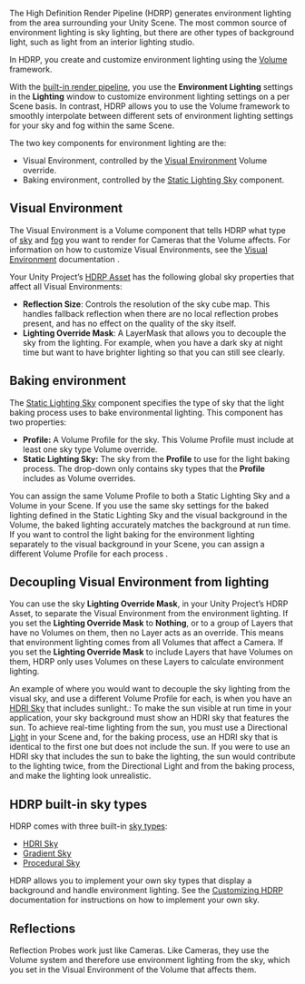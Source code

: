 The High Definition Render Pipeline (HDRP) generates environment lighting from the area surrounding your Unity Scene. The most common source of environment lighting is sky lighting, but there are other types of background light, such as light from an interior lighting studio.

In HDRP, you create and customize environment lighting using the [Volume](https://github.com/Unity-Technologies/ScriptableRenderPipeline/wiki/Volumes) framework.

With the [built-in render pipeline](https://docs.unity3d.com/Manual/SL-RenderPipeline.html), you use the **Environment Lighting** settings in the **Lighting** window to customize environment lighting settings on a per Scene basis. In contrast, HDRP allows you to use the Volume framework to smoothly interpolate between different sets of environment lighting settings for your sky and fog within the same Scene.

The two key components for environment lighting are the:

- Visual Environment, controlled by the [Visual Environment](https://github.com/Unity-Technologies/ScriptableRenderPipeline/wiki/Visual-Environment) Volume override.
- Baking environment, controlled by the [Static Lighting Sky](https://github.com/Unity-Technologies/ScriptableRenderPipeline/wiki/Static-Lighting-Sky) component.

## Visual Environment

The Visual Environment is a Volume component that tells HDRP what type of [sky](https://github.com/Unity-Technologies/ScriptableRenderPipeline/wiki/Sky-Overview) and [fog](https://github.com/Unity-Technologies/ScriptableRenderPipeline/wiki/Fog-Overview) you want to render for Cameras that the Volume affects. For information on how to customize Visual Environments, see the [Visual Environment](https://github.com/Unity-Technologies/ScriptableRenderPipeline/wiki/Visual-Environment) documentation .

Your Unity Project’s [HDRP Asset](https://github.com/Unity-Technologies/ScriptableRenderPipeline/wiki/HDRP-Asset#SkyLighting) has the following global sky properties that affect all Visual Environments:

- **Reflection Size**: Controls the resolution of the sky cube map. This handles fallback reflection when there are no local reflection probes present, and has no effect on the quality of the sky itself.
- **Lighting Override Mask**: A LayerMask that allows you to decouple the sky from the lighting. For example, when you have a dark sky at night time but want to have brighter lighting so that you can still see clearly.

<a name="BakingEnvironment"></a>
## Baking environment

The [Static Lighting Sky](https://github.com/Unity-Technologies/ScriptableRenderPipeline/wiki/Static-Lighting-Sky) component specifies the type of sky that the light baking process uses to bake environmental lighting. This component has two properties:

- **Profile:** A Volume Profile for the sky. This Volume Profile must include at least one sky type Volume override.
- **Static Lighting Sky:** The sky from the **Profile** to use for the light baking process. The drop-down only contains sky types that the **Profile** includes as Volume overrides.

You can assign the same Volume Profile to both a Static Lighting Sky and a Volume in your Scene. If you use the same sky settings for the baked lighting defined in the Static Lighting Sky and the visual background in the Volume, the baked lighting accurately matches the background at run time. If you want to control the light baking for the environment lighting separately to the visual background in your Scene, you can assign a different Volume Profile for each process .

<a name=”DecoupleVisualEnvironment”></a>

## Decoupling Visual Environment from lighting

You can use the sky **Lighting Override Mask**, in your Unity Project’s HDRP Asset, to separate the Visual Environment from the environment lighting. If you set the **Lighting Override Mask** to **Nothing**, or to a group of Layers that have no Volumes on them, then no Layer acts as an override. This means that environment lighting comes from all Volumes that affect a Camera. If you set the **Lighting Override Mask** to include Layers that have Volumes on them, HDRP only uses Volumes on these Layers to calculate environment lighting.

An example of where you would want to decouple the sky lighting from the visual sky, and use a different Volume Profile for each, is when you have an [HDRI Sky](https://github.com/Unity-Technologies/ScriptableRenderPipeline/wiki/HDRI-Sky) that includes sunlight.: To make the sun visible at run time in your application, your sky background must show an HDRI sky that features the sun. To achieve real-time lighting from the sun, you must use a Directional [Light](https://github.com/Unity-Technologies/ScriptableRenderPipeline/wiki/Light-Component) in your Scene and, for the baking process, use an HDRI sky that is identical to the first one but does not include the sun. If you were to use an HDRI sky that includes the sun to bake the lighting, the sun would contribute to the lighting twice, from the Directional Light and from the baking process, and make the lighting look unrealistic.

## HDRP built-in sky types

HDRP comes with three built-in [sky types](Sky-Overview.html):

- [HDRI Sky](https://github.com/Unity-Technologies/ScriptableRenderPipeline/wiki/HDRI-Sky)
- [Gradient Sky](https://github.com/Unity-Technologies/ScriptableRenderPipeline/wiki/Gradient-Sky)
- [Procedural Sky](https://github.com/Unity-Technologies/ScriptableRenderPipeline/wiki/Procedural-Sky)

HDRP allows you to implement your own sky types that display a background and handle environment lighting. See the [Customizing HDRP](https://github.com/Unity-Technologies/ScriptableRenderPipeline/wiki/Writing-A-Custom-Sky-Renderer) documentation for instructions on how to implement your own sky.

## **Reflections**

Reflection Probes work just like Cameras. Like Cameras, they use the Volume system and therefore use environment lighting from the sky, which you set in the Visual Environment of the Volume that affects them.